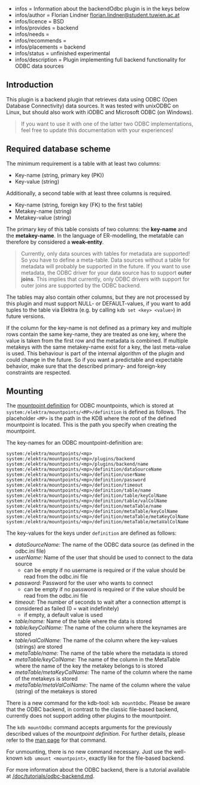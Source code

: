 - infos = Information about the backendOdbc plugin is in the keys below
- infos/author = Florian Lindner <florian.lindner@student.tuwien.ac.at>
- infos/licence = BSD
- infos/provides = backend
- infos/needs =
- infos/recommends =
- infos/placements = backend
- infos/status = unfinished experimental
- infos/description = Plugin implementing full backend functionality for ODBC data sources

## Introduction

This plugin is a backend plugin that retrieves data using ODBC (Open Database Connectivity) data sources.
It was tested with unixODBC on Linux, but should also work with iODBC and Microsoft ODBC (on Windows).

> If you want to use it with one of the latter two ODBC implementations, feel free to update this documentation with your experiences!

## Required database scheme

The minimum requirement is a table with at least two columns:

- Key-name (string, primary key (PK))
- Key-value (string)

Additionally, a second table with at least three columns is required.

- Key-name (string, foreign key (FK) to the first table)
- Metakey-name (string)
- Metakey-value (string)

The primary key of this table consists of two columns: the **key-name** and the **metakey-name**.
In the language of ER-modelling, the metatable can therefore by considered a **weak-entity**.

> Currently, only data sources with tables for metadata are supported!
> So you have to define a meta-table.
> Data sources without a table for metadata will probably be supported in the future.
> If you want to use metadata, the ODBC driver for your data source has to support **outer joins**.
> This implies that currently, only ODBC drivers with support for outer joins are supported by the ODBC backend.

The tables may also contain other columns, but they are not processed by this plugin and must support NULL- or DEFAULT-values, if you want to add tuples to the table via Elektra (e.g. by calling `kdb set <key> <value>`) in future versions.

If the column for the key-name is not defined as a primary key and multiple rows contain the same key-name,
they are treated as one key, where the value is taken from the first row and the metadata is combined.
If multiple metakeys with the same metakey-name exist for a key, the last meta-value is used.
This behaviour is part of the internal algorithm of the plugin and could change in the future.
So if you want a predictable and expectable behavior, make sure that the described primary- and foreign-key constraints
are respected.

## Mounting

The [mountpoint definition](/doc/dev/mountpoints.md) for ODBC mountpoints, which is stored at `system:/elektra/mountpoints/<MP>/definition`
is defined as follows. The placeholder `<MP>` is the path in the KDB where the root of the defined mountpoint is located.
This is the path you specify when creating the mountpoint.

The key-names for an ODBC mountpoint-definition are:
```
system:/elektra/mountpoints/<mp>
system:/elektra/mountpoints/<mp>/plugins/backend
system:/elektra/mountpoints/<mp>/plugins/backend/name
system:/elektra/mountpoints/<mp>/definition/dataSourceName
system:/elektra/mountpoints/<mp>/definition/userName
system:/elektra/mountpoints/<mp>/definition/password
system:/elektra/mountpoints/<mp>/definition/timeout
system:/elektra/mountpoints/<mp>/definition/table/name
system:/elektra/mountpoints/<mp>/definition/table/keyColName
system:/elektra/mountpoints/<mp>/definition/table/valColName
system:/elektra/mountpoints/<mp>/definition/metaTable/name
system:/elektra/mountpoints/<mp>/definition/metaTable/keyColName
system:/elektra/mountpoints/<mp>/definition/metaTable/metaKeyColName
system:/elektra/mountpoints/<mp>/definition/metaTable/metaValColName
```

The key-values for the keys under `definition` are defined as follows:

- _dataSourceName:_ The name of the ODBC data source (as defined in the odbc.ini file)
- _userName:_ Name of the user that should be used to connect to the data source
  - can be empty if no username is required or if the value should be read from the odbc.ini file
- _password:_ Password for the user who wants to connect
  - can be empty if no password is required or if the value should be read from the odbc.ini file
- _timeout:_ The number of seconds to wait after a connection attempt is considered as failed (0 = wait indefinitely)
  - if empty, a default value is used
- _table/name:_ Name of the table where the data is stored
- _table/keyColName:_ The name of the column where the keynames are stored
- _table/valColName:_ The name of the column where the key-values (strings) are stored
- _metaTable/name:_ The name of the table where the metadata is stored
- _metaTable/keyColName:_ The name of the column in the MetaTable where the name of the key the metakey belongs to is stored
- _metaTable/metaKeyColName:_ The name of the column where the name of the metakeys is stored
- _metaTable/metaValColName:_ The name of the column where the value (string) of the metakeys is stored

There is a new command for the kdb-tool: `kdb mountOdbc`.
Please be aware that the ODBC backend, in contrast to the classic file-based backend,
currently does not support adding other plugins to the mountpoint.

The `kdb mountOdbc` command accepts arguments for the previously described values of the _mountpoint definition_.
For further details, please refer to the [man page](/doc/help/kdb-mountOdbc.md) for that command.

For unmounting, there is no new command necessary.
Just use the well-known `kdb umount <mountpoint>`, exactly like for the file-based backend.

For more information about the ODBC backend, there is a tutorial available at [/doc/tutorials/odbc-backend.md](/doc/tutorials/odbc-backend.md).
